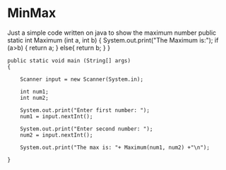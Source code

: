 # MinMax
Just a simple code written on java to show the maximum number
public static int Maximum (int a, int b)
    {
        System.out.print("The Maximum is:");
        if (a>b)
        {
            return a;
        }
        else{
       return b;
    }
    }
 
 
    public static void main (String[] args)
    {
 
        Scanner input = new Scanner(System.in);
 
        int num1;
        int num2;
 
        System.out.print("Enter first number: ");
        num1 = input.nextInt();
 
        System.out.print("Enter second number: ");
        num2 = input.nextInt();
 
        System.out.print("The max is: "+ Maximum(num1, num2) +"\n");
 
    }
 

